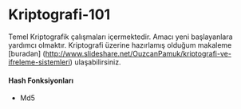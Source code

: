 # Kriptografi-101
Temel Kriptografik çalışmaları içermektedir. Amacı yeni başlayanlara yardımcı olmaktır. 
<return> Kriptografi üzerine hazırlamış olduğum makaleme [buradan] (http://www.slideshare.net/OuzcanPamuk/kriptografi-ve-ifreleme-sistemleri) ulaşabilirsiniz.

#### Hash Fonksiyonları
- Md5

